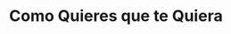 ---
title: "Como Quieres que te Quiera"
url: /san-carlos-de-bariloche/como-quieres-que-te-quiera/
shop: ropa
---